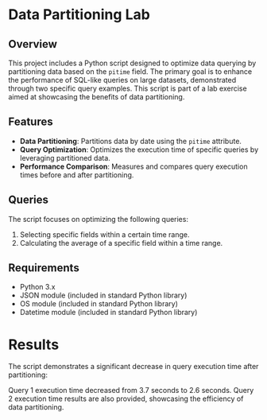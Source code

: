 # Data Partitioning Lab

## Overview

This project includes a Python script designed to optimize data querying by partitioning data based on the `pitime` field. The primary goal is to enhance the performance of SQL-like queries on large datasets, demonstrated through two specific query examples. This script is part of a lab exercise aimed at showcasing the benefits of data partitioning.

## Features

- **Data Partitioning**: Partitions data by date using the `pitime` attribute.
- **Query Optimization**: Optimizes the execution time of specific queries by leveraging partitioned data.
- **Performance Comparison**: Measures and compares query execution times before and after partitioning.

## Queries

The script focuses on optimizing the following queries:

1. Selecting specific fields within a certain time range.
2. Calculating the average of a specific field within a time range.

## Requirements

- Python 3.x
- JSON module (included in standard Python library)
- OS module (included in standard Python library)
- Datetime module (included in standard Python library)

# Results

The script demonstrates a significant decrease in query execution time after partitioning:

Query 1 execution time decreased from 3.7 seconds to 2.6 seconds.
Query 2 execution time results are also provided, showcasing the efficiency of data partitioning.